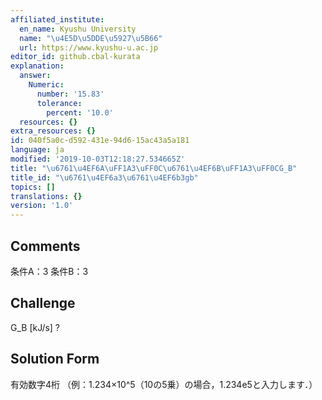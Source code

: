 ```yaml
---
affiliated_institute:
  en_name: Kyushu University
  name: "\u4E5D\u5DDE\u5927\u5B66"
  url: https://www.kyushu-u.ac.jp
editor_id: github.cbal-kurata
explanation:
  answer:
    Numeric:
      number: '15.83'
      tolerance:
        percent: '10.0'
  resources: {}
extra_resources: {}
id: 040f5a0c-d592-431e-94d6-15ac43a5a181
language: ja
modified: '2019-10-03T12:18:27.534665Z'
title: "\u6761\u4EF6A\uFF1A3\uFF0C\u6761\u4EF6B\uFF1A3\uFF0CG_B"
title_id: "\u6761\u4EF6a3\u6761\u4EF6b3gb"
topics: []
translations: {}
version: '1.0'
---
```


## Comments
条件A：3
条件B：3

## Challenge
G_B [kJ/s] ?

## Solution Form
有効数字4桁
（例：1.234×10^5（10の5乗）の場合，1.234e5と入力します．）




